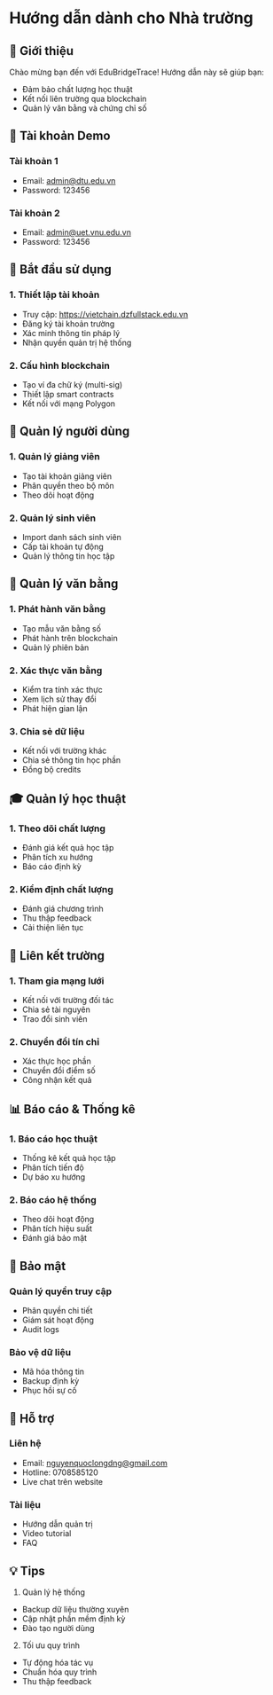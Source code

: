 # Hướng dẫn dành cho Nhà trường

## 👋 Giới thiệu

Chào mừng bạn đến với EduBridgeTrace! Hướng dẫn này sẽ giúp bạn:
- Đảm bảo chất lượng học thuật
- Kết nối liên trường qua blockchain
- Quản lý văn bằng và chứng chỉ số

## 🔑 Tài khoản Demo

### Tài khoản 1
- Email: admin@dtu.edu.vn
- Password: 123456

### Tài khoản 2
- Email: admin@uet.vnu.edu.vn
- Password: 123456

## 🚀 Bắt đầu sử dụng

### 1. Thiết lập tài khoản
- Truy cập: https://vietchain.dzfullstack.edu.vn
- Đăng ký tài khoản trường
- Xác minh thông tin pháp lý
- Nhận quyền quản trị hệ thống

### 2. Cấu hình blockchain
- Tạo ví đa chữ ký (multi-sig)
- Thiết lập smart contracts
- Kết nối với mạng Polygon

## 👥 Quản lý người dùng

### 1. Quản lý giảng viên
- Tạo tài khoản giảng viên
- Phân quyền theo bộ môn
- Theo dõi hoạt động

### 2. Quản lý sinh viên
- Import danh sách sinh viên
- Cấp tài khoản tự động
- Quản lý thông tin học tập

## 📜 Quản lý văn bằng

### 1. Phát hành văn bằng
- Tạo mẫu văn bằng số
- Phát hành trên blockchain
- Quản lý phiên bản

### 2. Xác thực văn bằng
- Kiểm tra tính xác thực
- Xem lịch sử thay đổi
- Phát hiện gian lận

### 3. Chia sẻ dữ liệu
- Kết nối với trường khác
- Chia sẻ thông tin học phần
- Đồng bộ credits

## 🎓 Quản lý học thuật

### 1. Theo dõi chất lượng
- Đánh giá kết quả học tập
- Phân tích xu hướng
- Báo cáo định kỳ

### 2. Kiểm định chất lượng
- Đánh giá chương trình
- Thu thập feedback
- Cải thiện liên tục

## 🤝 Liên kết trường

### 1. Tham gia mạng lưới
- Kết nối với trường đối tác
- Chia sẻ tài nguyên
- Trao đổi sinh viên

### 2. Chuyển đổi tín chỉ
- Xác thực học phần
- Chuyển đổi điểm số
- Công nhận kết quả

## 📊 Báo cáo & Thống kê

### 1. Báo cáo học thuật
- Thống kê kết quả học tập
- Phân tích tiến độ
- Dự báo xu hướng

### 2. Báo cáo hệ thống
- Theo dõi hoạt động
- Phân tích hiệu suất
- Đánh giá bảo mật

## 🔐 Bảo mật

### Quản lý quyền truy cập
- Phân quyền chi tiết
- Giám sát hoạt động
- Audit logs

### Bảo vệ dữ liệu
- Mã hóa thông tin
- Backup định kỳ
- Phục hồi sự cố

## 🤝 Hỗ trợ

### Liên hệ
- Email: nguyenquoclongdng@gmail.com
- Hotline: 0708585120
- Live chat trên website

### Tài liệu
- Hướng dẫn quản trị
- Video tutorial
- FAQ

## 💡 Tips

1. Quản lý hệ thống
- Backup dữ liệu thường xuyên
- Cập nhật phần mềm định kỳ
- Đào tạo người dùng

2. Tối ưu quy trình
- Tự động hóa tác vụ
- Chuẩn hóa quy trình
- Thu thập feedback 